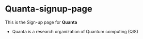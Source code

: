 # Quanta-signup-page
This is the Sign-up page for **Quanta**
 - Quanta is a research organization of Quantum computing (QIS)

